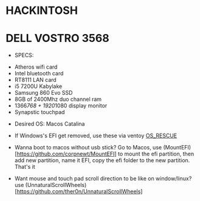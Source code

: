 # HACKINTOSH
# DELL VOSTRO 3568
* SPECS:
 - Atheros wifi card
 - Intel bluetooth card
 - RT8111 LAN card
 - i5 7200U Kabylake
 - Samsung 860 Evo SSD
 - 8GB of 2400Mhz duo channel ram
 - 1366*768 + 1920*1080 display monitor
 - Synapstic touchpad
* Desired OS: Macos Catalina
 
* If Windows's EFI get removed, use these via ventoy [OS_RESCUE](https://onedrive.live.com/?id=814D2F5978F4306A%212184&cid=814D2F5978F4306A)
* Wanna boot to macos without usb stick? Go to Macos, use (MountEFI)[https://github.com/corpnewt/MountEFI] to mount the efi partition, then add new partition, name it EFI, copy the efi folder to the new partition. That's it
* Want mouse and touch pad scroll direction to be like on window/linux? use (UnnaturalScrollWheels)[https://github.com/ther0n/UnnaturalScrollWheels]
